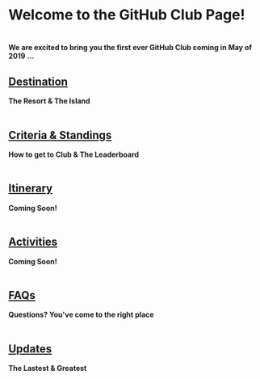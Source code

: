 <h1>Welcome to the GitHub Club Page!<h1> <h4>We are excited to bring you the first ever GitHub Club coming in May of 2019 ...<h4>

<table>
  <tr>
      <h2><b><a href="https://githubber.com/category/crafts/sales/sales-guide">Destination</a></b><br/>
      </h2>The Resort & The Island<br/>
    <br>
      <h2><b><a href="https://githubber.com/category/crafts/sales/product-customer-competition">Criteria & Standings</a></b><br/>
      </h2>How to get to Club & The Leaderboard<br/> 
     <br>
      <h2><b><a href="https://githubber.com/category/crafts/sales/customer-facing-resources">Itinerary</a></b><br/>
      </h2>Coming Soon!<br/>
     <br>
      <h2><b><a href="https://githubber.com/category/crafts/sales/customer-facing-resources">Activities</a></b><br/>
      </h2>Coming Soon!<br/>
     <br>
      <h2><b><a href="https://githubber.com/category/crafts/sales/customer-facing-resources">FAQs</a></b><br/>
      </h2>Questions? You've come to the right place<br/>
     <br>
      <h2><b><a href="https://githubber.com/category/crafts/sales/customer-facing-resources">Updates</a></b><br/>
      </h2>The Lastest & Greatest<br/>
     <br>

</tr>
</table>

